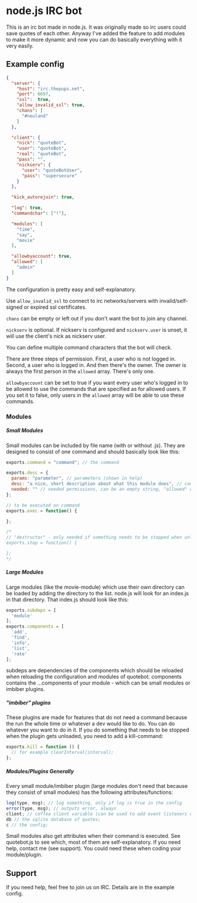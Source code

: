 # node.js IRC bot

This is an irc bot made in node.js.
It was originally made so irc users could save quotes of each other.
Anyway I've added the feature to add modules to make it more dynamic and now you can do basically everything with it very easily.


## Example config

```json
{
  "server": {
    "host": "irc.thepups.net",
    "port": 6697,
    "ssl":  true,
    "allow_invalid_ssl": true,
    "chans": [
      "#neuland"
    ]
  },

  "client": {
    "nick": "quoteBot",
    "user": "quoteBot",
    "real": "quoteBot",
    "pass": "",
    "nickserv": {
      "user": "quoteBotUser",
      "pass": "supersecure"
    }
  },

  "kick_autorejoin": true,

  "log": true,
  "commandchar": ["!"],

  "modules": [
    "time",
    "say",
    "movie"
  ],

  "allowbyaccount": true,
  "allowed": [
    "admin"
  ]
}
```

The configuration is pretty easy and self-explanatory.

Use ```allow_invalid_ssl``` to connect to irc networks/servers with invalid/self-signed or expired ssl certificates.

```chans``` can be empty or left out if you don't want the bot to join any channel.

```nickserv``` is optional. If nickserv is configured and ```nickserv.user``` is unset, it will use the client's nick as nickserv user.

You can define multiple command characters that the bot will check.

There are three steps of permission. First, a user who is not logged in. Second, a user who is logged in. And then there's the owner.
The owner is always the first person in the ```allowed``` array. There's only one.

```allowbyaccount``` can be set to true if you want every user who's logged in to be allowed to use the commands that are specified as for allowed users.
If you set it to false, only users in the ```allowed``` array will be able to use these commands.


### Modules

##### Small Modules

Small modules can be included by file name (with or without .js). They are designed to consist of one command and should basically look like this:
```javascript
exports.command = "command"; // the command

exports.desc = {
  params: "parameter", // parameters (shown in help)
  desc: "a nice, short description about what this module does", // command description (shown in help)
  needed: "" // needed permissions, can be an empty string, "allowed" or "owner" (used for help)
};

// to be executed on command
exports.exec = function() {

};

/*
// "destructor" - only needed if something needs to be stopped when unloading the module (e.g. a timer/an interval)
exports.stop = function() {

};
*/
```

##### Large Modules

Large modules (like the movie-module) which use their own directory can be loaded by adding the directory to the list.
node.js will look for an index.js in that directory. That index.js should look like this:
```javascript
exports.subdeps = [
  'module'
];
exports.components = [
  'add',
  'find',
  'info',
  'list',
  'rate'
];
```
subdeps are dependencies of the components which should be reloaded when reloading the configuration and modules of quotebot.
components contains the ...components of your module - which can be small modules or imbiber plugins.

##### "imbiber" plugins

These plugins are made for features that do not need a command because the run the whole time or whatever a dev would like to do.
You can do whatever you want to do in it. If you do something that needs to be stopped when the plugin gets unloaded, you need to add a kill-command:
```javascript
exports.kill = function () {
  // for example clearInterval(interval);
};
```

##### Modules/Plugins Generally

Every small module/imbiber plugin (large modules don't need that because they consist of small modules) has the following attributes/functions:
```javascript
log(type, msg); // log something, only if log is true in the config
error(type, msg); // outputs error, always
client; // coffea client variable (can be used to add event listeners or whatever you want to)
db // the sqlite database of quotes;
c // the config;
```
Small modules also get attributes when their command is executed. See quotebot.js to see which, most of them are self-explanatory. If you need help, contact me (see support).
You could need these when coding your module/plugin.

## Support

If you need help, feel free to join us on IRC. Details are in the example config.